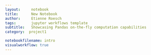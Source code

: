 ```yaml
---
layout:     notebook
title:      New Notebook
author:     Etienne Roesch
tags: 		jupyter workflows template
subtitle:   Showcasing Pandas on-the-fly computation capabilities
category:  project1

notebookfilename: intro
visualworkflow: true
---
```

